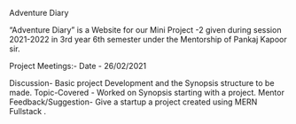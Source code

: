 Adventure Diary

“Adventure Diary” is a Website for our Mini Project -2 given during session 2021-2022 in 3rd year 6th semester under the Mentorship of Pankaj Kapoor sir.

Project Meetings:-
Date - 26/02/2021

Discussion- Basic project Development and the Synopsis structure to be made.
Topic-Covered - Worked on Synopsis starting with a project.
Mentor Feedback/Suggestion- Give a startup a project created using MERN Fullstack .
